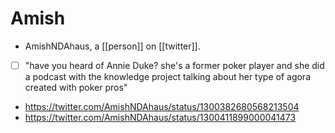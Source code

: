 # Amish
- AmishNDAhaus, a [[person]] on [[twitter]].
- [ ] "have you heard of Annie Duke? she's a former poker player and she did a podcast with the knowledge project talking about her type of agora created with poker pros"
- https://twitter.com/AmishNDAhaus/status/1300382680568213504
- https://twitter.com/AmishNDAhaus/status/1300411899000041473

